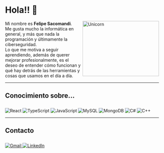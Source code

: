 <h1 align="left">Hola!! 👋</h1>

<img align="right" width="250" height="180" alt="Unicorn" src="https://www.gifcen.com/wp-content/uploads/2022/02/hello-gif-6.gif" />

<p align="left">
  Mi nombre es <strong>Felipe Sacomandi</strong>.<br>
  Me gusta mucho la informática en general, y más que nada la programación y últimamente la ciberseguridad.<br>
  Lo que me motiva a seguir aprendiendo, además de querer mejorar profesionalmente, es el deseo de entender cómo funcionan y qué hay detrás de las herramientas y cosas que usamos en el día a día.
</p>

---

<h2 align="left">Conocimiento sobre...</h2>

<div style="padding-top: 10px">
  <img src="https://img.shields.io/badge/react-%2320232a.svg?style=for-the-badge&logo=react&logoColor=%2361DAFB" alt="React" />
  <img src="https://img.shields.io/badge/typescript-%23007ACC.svg?style=for-the-badge&logo=typescript&logoColor=white" alt="TypeScript" />
  <img src="https://img.shields.io/badge/javascript-%23323330.svg?style=for-the-badge&logo=javascript&logoColor=%23F7DF1E" alt="JavaScript" />
  <img src="https://img.shields.io/badge/mysql-4479A1.svg?style=for-the-badge&logo=mysql&logoColor=white" alt="MySQL" />
  <img src="https://img.shields.io/badge/MongoDB-%234ea94b.svg?style=for-the-badge&logo=mongodb&logoColor=white" alt="MongoDB" />
  <img src="https://img.shields.io/badge/c%23-%23239120.svg?style=for-the-badge&logo=csharp&logoColor=white" alt="C#" />
  <img src="https://img.shields.io/badge/c++-%2300599C.svg?style=for-the-badge&logo=c%2B%2B&logoColor=white" alt="C++" />
</div>

---

<h2 align="left">Contacto</h2>

<div style="padding-top: 10px">
  <a href="mailto:fsacomandi@gmail.com">
    <img src="https://img.shields.io/badge/Gmail-D14836?style=for-the-badge&logo=gmail&logoColor=white" alt="Gmail" />
  </a>
  <a href="https://www.linkedin.com/in/felipe-sacomandi-260b13284/">
    <img src="https://img.shields.io/badge/linkedin-%230077B5.svg?style=for-the-badge&logo=linkedin&logoColor=white" alt="LinkedIn" />
  </a>
</div>
